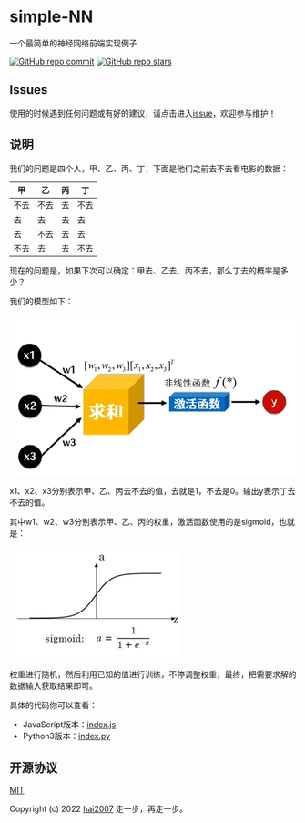 # simple-NN
一个最简单的神经网络前端实现例子

<p>
  <a href="https://github.com/lab-contrib/simple-NN/graphs/commit-activity" target='_blank'><img alt="GitHub repo commit" src="https://img.shields.io/github/last-commit/lab-contrib/simple-NN"></a>
  <a href="https://github.com/lab-contrib/simple-NN" target='_blank'><img alt="GitHub repo stars" src="https://img.shields.io/github/stars/lab-contrib/simple-NN?style=social"></a>
</p>

## Issues
使用的时候遇到任何问题或有好的建议，请点击进入[issue](https://github.com/lab-contrib/simple-NN/issues)，欢迎参与维护！

## 说明

我们的问题是四个人，甲、乙、丙、丁，下面是他们之前去不去看电影的数据：

|甲|乙|丙|丁|
|---|---|---|---|
|不去|不去|去|不去|
|去|去|去|去|
|去|不去|去|去|
|不去|去|去|不去|

现在的问题是，如果下次可以确定：甲去、乙去、丙不去，那么丁去的概率是多少？

我们的模型如下：

<img src='./model.png' />

x1、x2、x3分别表示甲、乙、丙去不去的值，去就是1，不去是0。输出y表示丁去不去的值。

其中w1、w2、w3分别表示甲、乙、丙的权重，激活函数使用的是sigmoid，也就是：

<img src='./sigmoid.png' />

权重进行随机，然后利用已知的值进行训练，不停调整权重，最终，把需要求解的数据输入获取结果即可。

具体的代码你可以查看：

- JavaScript版本：[index.js](./index.js)
- Python3版本：[index.py](./index.py)

开源协议
---------------------------------------
[MIT](https://github.com/lab-contrib/simple-NN/blob/master/LICENSE)

Copyright (c) 2022 [hai2007](https://hai2007.github.io/SweetHome/) 走一步，再走一步。
